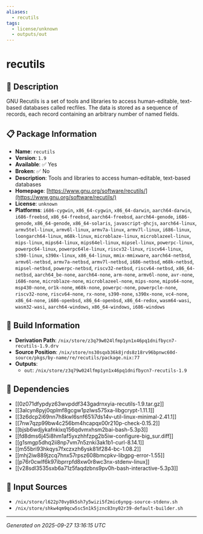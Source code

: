 ```yaml
---
aliases:
  - recutils
tags:
  - license/unknown
  - outputs/out
---
```


# recutils

## 📝 Description

GNU Recutils is a set of tools and libraries to access human-editable,
text-based databases called recfiles. The data is stored as a sequence of
records, each record containing an arbitrary number of named fields.


## 📋 Package Information

- **Name**: `recutils`
- **Version**: `1.9`
- **Available**: ✅ Yes
- **Broken**: ✅ No
- **Description**: Tools and libraries to access human-editable, text-based databases
- **Homepage**: [https://www.gnu.org/software/recutils/](https://www.gnu.org/software/recutils/)
- **License**: `unknown`
- **Platforms**: `i686-cygwin`, `x86_64-cygwin`, `x86_64-darwin`, `aarch64-darwin`, `i686-freebsd`, `x86_64-freebsd`, `aarch64-freebsd`, `aarch64-genode`, `i686-genode`, `x86_64-genode`, `x86_64-solaris`, `javascript-ghcjs`, `aarch64-linux`, `armv5tel-linux`, `armv6l-linux`, `armv7a-linux`, `armv7l-linux`, `i686-linux`, `loongarch64-linux`, `m68k-linux`, `microblaze-linux`, `microblazeel-linux`, `mips-linux`, `mips64-linux`, `mips64el-linux`, `mipsel-linux`, `powerpc-linux`, `powerpc64-linux`, `powerpc64le-linux`, `riscv32-linux`, `riscv64-linux`, `s390-linux`, `s390x-linux`, `x86_64-linux`, `mmix-mmixware`, `aarch64-netbsd`, `armv6l-netbsd`, `armv7a-netbsd`, `armv7l-netbsd`, `i686-netbsd`, `m68k-netbsd`, `mipsel-netbsd`, `powerpc-netbsd`, `riscv32-netbsd`, `riscv64-netbsd`, `x86_64-netbsd`, `aarch64_be-none`, `aarch64-none`, `arm-none`, `armv6l-none`, `avr-none`, `i686-none`, `microblaze-none`, `microblazeel-none`, `mips-none`, `mips64-none`, `msp430-none`, `or1k-none`, `m68k-none`, `powerpc-none`, `powerpcle-none`, `riscv32-none`, `riscv64-none`, `rx-none`, `s390-none`, `s390x-none`, `vc4-none`, `x86_64-none`, `i686-openbsd`, `x86_64-openbsd`, `x86_64-redox`, `wasm64-wasi`, `wasm32-wasi`, `aarch64-windows`, `x86_64-windows`, `i686-windows`

## 🔧 Build Information

- **Derivation Path**: `/nix/store/z3q79w024lfmp1yn1x46pq1dnifbycn7-recutils-1.9.drv`
- **Source Position**: `/nix/store/ns30sqxb36k8jrds8z18rv96bpnwc60d-source/pkgs/by-name/re/recutils/package.nix:77`
- **Outputs**:
  - `out`:  `/nix/store/z3q79w024lfmp1yn1x46pq1dnifbycn7-recutils-1.9`

## 🔗 Dependencies

- [[0z071dfypdyz63wvpddf343gadrnxyia-recutils-1.9.tar.gz]]
- [[3alcyn8pyj0qplmf8gcgw1pzlws575xa-libgcrypt-1.11.1]]
- [[3z6dcp2i69nn7h8kwl6snf651i7ds14v-util-linux-minimal-2.41.1]]
- [[7nw7qzp99bw4c256bm4hcapqx00r210p-check-0.15.2]]
- [[bjsb6wdjykafnkixq156qdvmxhsm2bai-bash-5.3p3]]
- [[fd8dms6j45i8hm1af5yxzhhfzpg2b5iw-configure-big_sur.diff]]
- [[g1smgp5dhq2ii8np7vm7n5znki3ak1b1-curl-8.14.1]]
- [[m55bri93hkqys7fxczxzh6ysk81if284-bc-1.08.2]]
- [[mhj2iw889jzcq7hnx57rpsz608bmcpkv-libgpg-error-1.55]]
- [[p76r0cwlf6k97ibprrpfd8xw0r8wc3nx-stdenv-linux]]
- [[v28sdl3535sxb6a71z5faqdzbns9pv0h-bash-interactive-5.3p3]]

## 📁 Input Sources

- `/nix/store/l622p70vy8k5sh7y5wizi5f2mic6ynpg-source-stdenv.sh`
- `/nix/store/shkw4qm9qcw5sc5n1k5jznc83ny02r39-default-builder.sh`

---
*Generated on 2025-09-27 13:16:15 UTC*
